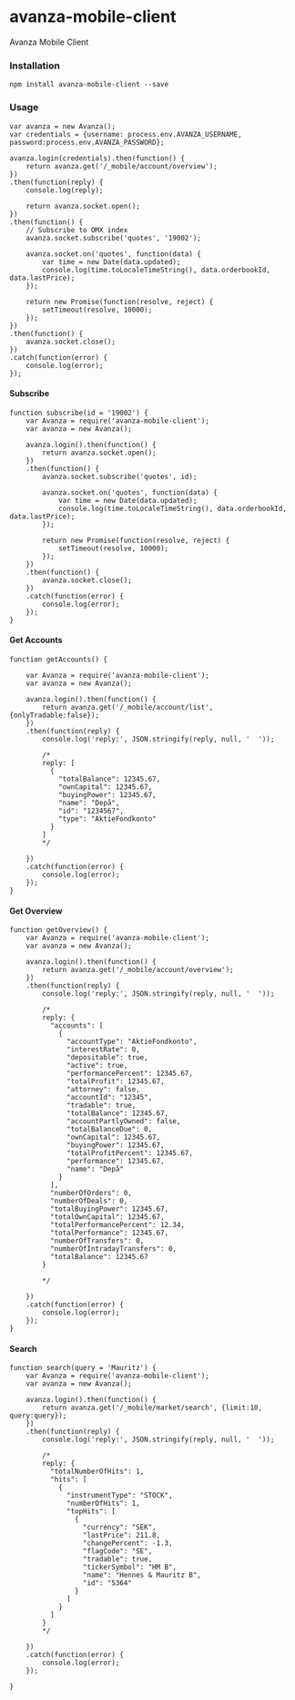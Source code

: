 # avanza-mobile-client

Avanza Mobile Client

### Installation

	npm install avanza-mobile-client --save

### Usage

    var avanza = new Avanza();
    var credentials = {username: process.env.AVANZA_USERNAME, password:process.env.AVANZA_PASSWORD};

    avanza.login(credentials).then(function() {
        return avanza.get('/_mobile/account/overview');
    })
    .then(function(reply) {
        console.log(reply);

        return avanza.socket.open();
    })
    .then(function() {
        // Subscribe to OMX index
        avanza.socket.subscribe('quotes', '19002');

        avanza.socket.on('quotes', function(data) {
            var time = new Date(data.updated);
            console.log(time.toLocaleTimeString(), data.orderbookId, data.lastPrice);
        });

        return new Promise(function(resolve, reject) {
            setTimeout(resolve, 10000);
        });
    })
    .then(function() {
        avanza.socket.close();
    })
    .catch(function(error) {
        console.log(error);
    });

#### Subscribe

	function subscribe(id = '19002') {
		var Avanza = require('avanza-mobile-client');
		var avanza = new Avanza();

		avanza.login().then(function() {
			return avanza.socket.open();
		})
		.then(function() {
			avanza.socket.subscribe('quotes', id);

			avanza.socket.on('quotes', function(data) {
				var time = new Date(data.updated);
				console.log(time.toLocaleTimeString(), data.orderbookId, data.lastPrice);
			});

			return new Promise(function(resolve, reject) {
				setTimeout(resolve, 10000);
			});
		})
		.then(function() {
			avanza.socket.close();
		})
		.catch(function(error) {
			console.log(error);
		});
	}

#### Get Accounts

	function getAccounts() {

		var Avanza = require('avanza-mobile-client');
		var avanza = new Avanza();

		avanza.login().then(function() {
			return avanza.get('/_mobile/account/list', {onlyTradable:false});
		})
		.then(function(reply) {
			console.log('reply:', JSON.stringify(reply, null, '  '));

			/*
			reply: [
			  {
				"totalBalance": 12345.67,
				"ownCapital": 12345.67,
				"buyingPower": 12345.67,
				"name": "Depå",
				"id": "1234567",
				"type": "AktieFondkonto"
			  }
			]
			*/

		})
		.catch(function(error) {
			console.log(error);
		});
	}

#### Get Overview

	function getOverview() {
		var Avanza = require('avanza-mobile-client');
		var avanza = new Avanza();

		avanza.login().then(function() {
			return avanza.get('/_mobile/account/overview');
		})
		.then(function(reply) {
			console.log('reply:', JSON.stringify(reply, null, '  '));

			/*
			reply: {
			  "accounts": [
				{
				  "accountType": "AktieFondkonto",
				  "interestRate": 0,
				  "depositable": true,
				  "active": true,
				  "performancePercent": 12345.67,
				  "totalProfit": 12345.67,
				  "attorney": false,
				  "accountId": "12345",
				  "tradable": true,
				  "totalBalance": 12345.67,
				  "accountPartlyOwned": false,
				  "totalBalanceDue": 0,
				  "ownCapital": 12345.67,
				  "buyingPower": 12345.67,
				  "totalProfitPercent": 12345.67,
				  "performance": 12345.67,
				  "name": "Depå"
				}
			  ],
			  "numberOfOrders": 0,
			  "numberOfDeals": 0,
			  "totalBuyingPower": 12345.67,
			  "totalOwnCapital": 12345.67,
			  "totalPerformancePercent": 12.34,
			  "totalPerformance": 12345.67,
			  "numberOfTransfers": 0,
			  "numberOfIntradayTransfers": 0,
			  "totalBalance": 12345.67
			}

			*/

		})
		.catch(function(error) {
			console.log(error);
		});
	}


#### Search

	function search(query = 'Mauritz') {
		var Avanza = require('avanza-mobile-client');
		var avanza = new Avanza();

		avanza.login().then(function() {
			return avanza.get('/_mobile/market/search', {limit:10, query:query});
		})
		.then(function(reply) {
			console.log('reply:', JSON.stringify(reply, null, '  '));

			/*
			reply: {
			  "totalNumberOfHits": 1,
			  "hits": [
				{
				  "instrumentType": "STOCK",
				  "numberOfHits": 1,
				  "topHits": [
					{
					  "currency": "SEK",
					  "lastPrice": 211.8,
					  "changePercent": -1.3,
					  "flagCode": "SE",
					  "tradable": true,
					  "tickerSymbol": "HM B",
					  "name": "Hennes & Mauritz B",
					  "id": "5364"
					}
				  ]
				}
			  ]
			}
			*/

		})
		.catch(function(error) {
			console.log(error);
		});

	}
